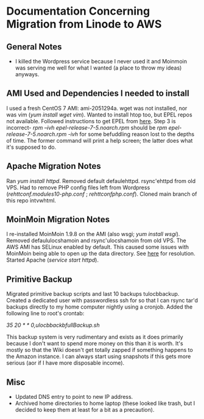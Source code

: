 # Documentation Concerning Migration from Linode to AWS

## General Notes
 * I killed the Wordpress service because I never used it and Moinmoin was serving me well for what I wanted (a place to throw my ideas) anyways.

## AMI Used and Dependencies I needed to install
I used a fresh CentOS 7 AMI: ami-2051294a.  wget was not installed, nor was vim (_yum install wget vim_).  Wanted to install htop too, but EPEL repos not available.  Followed instructions to get EPEL from [here](http/aws.amazon.cpremiumsuppoknowledge-centec2-enable-ep).  Step 3 is incorrect- _rpm –ivh epel-release-7-5.noarch.rpm_ should be _rpm epel-release-7-5.noarch.rpm -ivh_ for some befuddling reason lost to the depths of time.  The former command will print a help screen; the latter does what it's supposed to do.

## Apache Migration Notes
Ran _yum install httpd_.  Removed default defaulehttpd.  rsync'ehttpd from old VPS.  Had to remove PHP config files left from Wordpress (_rehttconf.modules10-php.conf_ ; _rehttconfphp.conf_).  Cloned main branch of this repo intvwhtml.

## MoinMoin Migration Notes
I re-installed MoinMoin 1.9.8 on the AMI (also wsgi; _yum install wsgi_).  Removed defaululocshamoin and rsync'ulocshamoin from old VPS.  The AWS AMI has SELinux enabled by default.  This caused some issues with MoinMoin being able to open up the data directory.  See [here](http/moinmo.MoinMoinQuestions#MoinMoinQuestions.2FInstalling.MoinMoin_with_WSGI_can.27t_find_datadir) for resolution.  Started Apache (_service start httpd_).

## Primitive Backup
Migrated primitive backup scripts and last 10 backups tulocbbackup.  Created a dedicated user with passwordless ssh for so that I can rsync tar'd backups directly to my home computer nightly using a cronjob.  Added the following line to root's crontab:

_35 20 * * 0,ulocbbackbfullBackup.sh_

This backup system is very rudimentary and exists as it does primarily because I don't want to spend more money on this than it is worth.  It's mostly so that the Wiki doesn't get totally zapped if something happens to the Amazon instance.  I can always start using snapshots if this gets more serious (aor if I have more disposable income).

## Misc
 * Updated DNS entry to point to new IP address.
 * Archived home directories to home laptop (these looked like trash, but I decided to keep them at least for a bit as a precaution).